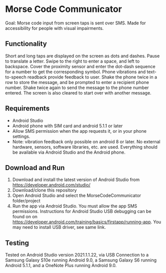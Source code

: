 # Morse Code Communicator
Goal: Morse code input from screen taps is sent over SMS. Made for accessibility for people with
visual impairments.

## Functionality
Short and long taps are displayed on the screen as dots and dashes. Pause to translate a letter.
Swipe to the right to enter a space, and left to backspace. Cover the proximity sensor and enter
the dot-dash sequence for a number to get the corresponding symbol. Phone vibrations and text-to-speech
readback provide feedback to user. Shake the phone twice in a row to store the message, and be
prompted to enter a recipient phone number. Shake twice again to send the message to the phone
number entered. The screen is also cleared to start over with another message.

## Requirements
* Android Studio
* Android phone with SIM card and android 5.1.1 or later
* Allow SMS permission when the app requests it, or in your phone settings.
* Note: vibration feedback only possible on android 8 or later.
No external hardware, sensors, software libraries, etc. are used. Everything should be available via
Android Studio and the Android phone.

## Download and Run
1. Download and install the latest version of Android Studio from https://developer.android.com/studio/
2. Download/clone this repository
3. Open Android Studio and select the MorseCodeCommunicator folder/project
4. Run the app via Android Studio. You must allow the app SMS permissions.
Instructions for Android Studio USB debugging can be found on on 
https://developer.android.com/training/basics/firstapp/running-app.
You may need to install USB driver, see same link.

## Testing
Tested on Android Studio version 2021.1.1.22, via USB Connection to a Samsung Galaxy S10e running
Android 9.0, a Samsung Galaxy S6 running Android 5.1.1, and a OneNote Plus running Android 9.0.
